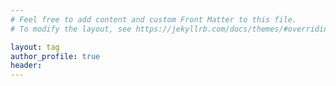 ```yaml
---
# Feel free to add content and custom Front Matter to this file.
# To modify the layout, see https://jekyllrb.com/docs/themes/#overriding-theme-defaults

layout: tag
author_profile: true
header:    
---
```

